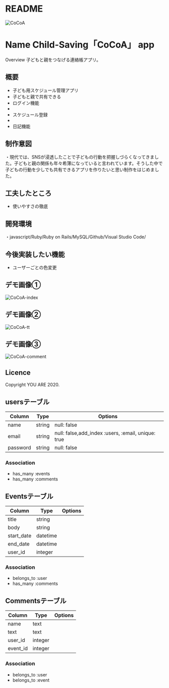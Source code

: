 
# README
![CoCoA](https://user-images.githubusercontent.com/67889594/94167360-62ef0500-fec7-11ea-96b2-ae21947b397e.jpg)

Name
Child-Saving「CoCoA」 app
====

Overview
子どもと親をつなげる連絡帳アプリ。

## 概要
<ul>
  <li>子ども用スケジュール管理アプリ</li>
  <li>子どもと親で共有できる</li>
  <li>ログイン機能<li>
  <li>スケジュール登録<li>
  <li>日記機能</li>
</ul>

## 制作意図
・現代では、SNSが浸透したことで子どもの行動を把握しづらくなってきました。子どもと親の関係も年々希薄になっていると言われています。そうした中で子どもの行動を少しでも共有できるアプリを作りたいと思い制作をはじめました。


## 工夫したところ
<ul>
  <li>使いやすさの徹底</li>
</ul>

## 開発環境
・javascript/Ruby/Ruby on Rails/MySQL/Github/Visual Studio Code/

## 今後実装したい機能
<ul>
  <li>ユーザーごとの色変更</li>
</ul>


## デモ画像①
![CoCoA-index](https://user-images.githubusercontent.com/67889594/94344029-4e417700-0057-11eb-8677-f9b2cdad3386.png)

## デモ画像②
![CoCoA-tt](https://user-images.githubusercontent.com/67889594/94344301-44b90e80-0059-11eb-8a04-b766a9a68916.png)

## デモ画像③
![CoCoA-comment](https://user-images.githubusercontent.com/67889594/94344107-fc4d2100-0057-11eb-93bd-4d259462c29b.png)


## Licence
Copyright YOU ARE 2020.

## usersテーブル

Column|Type|Options|
|------|----|-------|
|name|string|null: false|
|email|string|null: false,add_index :users, :email, unique: true|
|password|string|null: false|

### Association
- has_many :events
- has_many :comments


## Eventsテーブル

Column|Type|Options|
|------|----|-------|
|title|string|
|body|string|
|start_date|datetime|
|end_date|datetime|
|user_id|integer|

### Association
- belongs_to :user
- has_many :comments


## Commentsテーブル

Column|Type|Options|
|------|----|-------|
|name|text|
|text|text|
|user_id|integer|
|event_id|integer|

### Association
- belongs_to :user
- belongs_to :event

